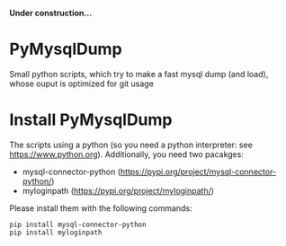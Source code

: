 **Under construction...**

# PyMysqlDump
Small python scripts, which try to make a fast mysql dump (and load), whose ouput is optimized for git usage

# Install PyMysqlDump
The scripts using a python (so you need a python interpreter: see https://www.python.org). Additionally, you need two pacakges:

* mysql-connector-python (https://pypi.org/project/mysql-connector-python/)
* myloginpath (https://pypi.org/project/myloginpath/)

Please install them with the following commands:

```
pip install mysql-connector-python
pip install myloginpath
```
